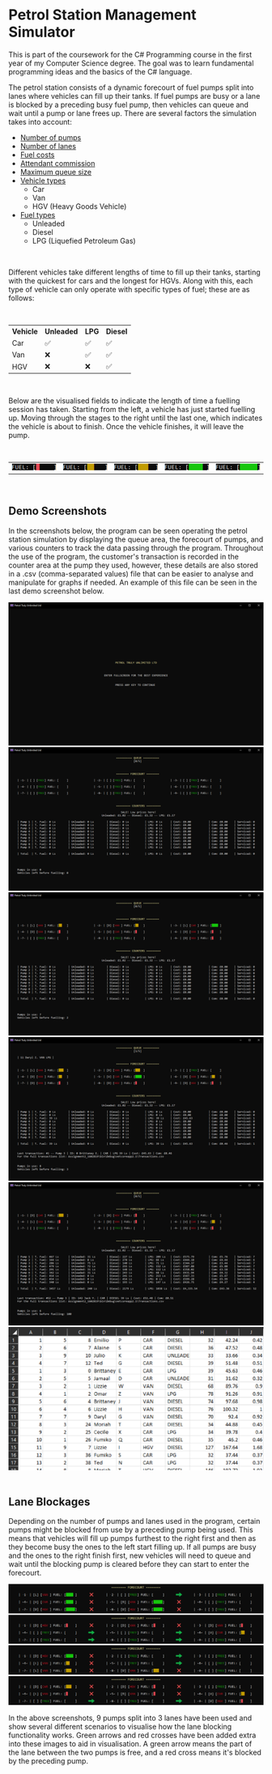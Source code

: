 <h1>
  Petrol Station Management Simulator
</h1>

This is part of the coursework for the C# Programming course in the first year of my Computer Science degree. The goal was to learn fundamental programming ideas and the basics of the C# language.

The petrol station consists of a dynamic forecourt of fuel pumps split into lanes where vehicles can fill up their tanks. If fuel pumps are busy or a lane is blocked by a preceding busy fuel pump, then vehicles can queue and wait until a pump or lane frees up. There are several factors the simulation takes into account:

- <a href="https://github.com/omosborne/petrol-station-management/blob/main/Assignment2_1602819/Station.cs#L33">Number of pumps</a>
- <a href="https://github.com/omosborne/petrol-station-management/blob/main/Assignment2_1602819/Station.cs#L34">Number of lanes</a>
- <a href="https://github.com/omosborne/petrol-station-management/blob/main/Assignment2_1602819/Station.cs#L38-L40">Fuel costs</a>
- <a href="https://github.com/omosborne/petrol-station-management/blob/main/Assignment2_1602819/Station.cs#L37">Attendant commission</a>
- <a href="https://github.com/omosborne/petrol-station-management/blob/main/Assignment2_1602819/Station.cs#L32">Maximum queue size</a>
- <a href="https://github.com/omosborne/petrol-station-management/blob/main/Assignment2_1602819/Vehicle.cs#L87">Vehicle types</a>
  - Car
  - Van
  - HGV (Heavy Goods Vehicle)
- <a href="https://github.com/omosborne/petrol-station-management/blob/main/Assignment2_1602819/Fuel.cs#L9">Fuel types</a>
  - Unleaded
  - Diesel
  - LPG (Liquefied Petroleum Gas)

<br>

Different vehicles take different lengths of time to fill up their tanks, starting with the quickest for cars and the longest for HGVs. Along with this, each type of vehicle can only operate with specific types of fuel; these are as follows:

<br>

<table align="center">
  <tr>
    <th>Vehicle</td>
    <th>Unleaded</td>
    <th>LPG</td>
    <th>Diesel</td>
  </tr>
  <tr>
    <td>Car</td>
    <td>✅</td>
    <td>✅</td>
    <td>✅</td>
  </tr>
  <tr>
    <td>Van</td>
    <td>❌</td>
    <td>✅</td>
    <td>✅</td>
  </tr>
  <tr>
    <td>HGV</td>
    <td>❌</td>
    <td>❌</td>
    <td>✅</td>
  </tr>
</table>

<br>

Below are the visualised fields to indicate the length of time a fuelling session has taken. Starting from the left, a vehicle has just started fuelling up. Moving through the stages to the right until the last one, which indicates the vehicle is about to finish. Once the vehicle finishes, it will leave the pump.

<br>

<table align="center">
  <tr>
    <td><img src="Documentation/petrolstation_readme-fuelprogress-1.png" alt="Two spaces represent an empty cell"></td>
    <td><img src="Documentation/petrolstation_readme-fuelprogress-2.png" alt="Two spaces represent an empty cell"></td>
    <td><img src="Documentation/petrolstation_readme-fuelprogress-3.png" alt="Two spaces represent an empty cell"></td>
    <td><img src="Documentation/petrolstation_readme-fuelprogress-4.png" alt="Two spaces represent an empty cell"></td>
    <td><img src="Documentation/petrolstation_readme-fuelprogress-5.png" alt="Two spaces represent an empty cell"></td>
  </tr>
</table>

<br>

<h2>
  Demo Screenshots
</h2>

In the screenshots below, the program can be seen operating the petrol station simulation by displaying the queue area, the forecourt of pumps, and various counters to track the data passing through the program. Throughout the use of the program, the customer's transaction is recorded in the counter area at the pump they used, however, these details are also stored in a .csv (comma-separated values) file that can be easier to analyse and manipulate for graphs if needed. An example of this file can be seen in the last demo screenshot below.

<div align="center">
  <img src="Documentation/petrolstation_readme-demo-1.png" alt="Login page showing fields, buttons, and animated splash screen">
  <br>
  <img src="Documentation/petrolstation_readme-demo-2.png" alt="Dashboard page showing applicant details, templates and user actions">
  <br>
  <img src="Documentation/petrolstation_readme-demo-3.png" alt="Applicants list page showing all applicants in current responder run">
  <br>
  <img src="Documentation/petrolstation_readme-demo-4.png" alt="Feedback page showing codes, feedback, comments, and details">
  <br>
  <img src="Documentation/petrolstation_readme-demo-5.png" alt="Preview page showing applicant list and user actions">
  <br>
  <img src="Documentation/petrolstation_readme-demo-6.png" alt="Success page showing application responses have been send">
</div>

<br>

<h2>
  Lane Blockages
</h2>

Depending on the number of pumps and lanes used in the program, certain pumps might be blocked from use by a preceding pump being used. This means that vehicles will fill up pumps furthest to the right first and then as they become busy the ones to the left start filling up. If all pumps are busy and the ones to the right finish first, new vehicles will need to queue and wait until the blocking pump is cleared before they can start to enter the forecourt.

<div align="center">
  <img src="Documentation/petrolstation_readme-blockages-1.png" alt="Login page showing fields, buttons, and animated splash screen">
  <br>
  <img src="Documentation/petrolstation_readme-blockages-2.png" alt="Dashboard page showing applicant details, templates and user actions">
  <br>
  <img src="Documentation/petrolstation_readme-blockages-3.png" alt="Applicants list page showing all applicants in current responder run">
  <br>
  <img src="Documentation/petrolstation_readme-blockages-4.png" alt="Feedback page showing codes, feedback, comments, and details">
</div>

In the above screenshots, 9 pumps split into 3 lanes have been used and show several different scenarios to visualise how the lane blocking functionality works. Green arrows and red crosses have been added extra into these images to aid in visualisation. A green arrow means the part of the lane between the two pumps is free, and a red cross means it's blocked by the preceding pump.
